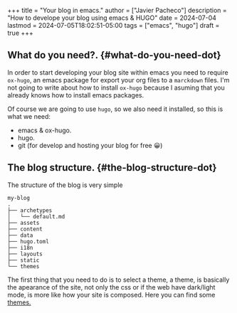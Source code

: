 +++
title = "Your blog in emacs."
author = ["Javier Pacheco"]
description = "How to develope your blog using emacs & HUGO"
date = 2024-07-04
lastmod = 2024-07-05T18:02:51-05:00
tags = ["emacs", "hugo"]
draft = true
+++

## What do you need?. {#what-do-you-need-dot}

In order to start developing your blog site within emacs you need to require `ox-hugo`, an emacs package for export your org files to a `marckdown` files. I'm not going to write about how to install `ox-hugo` because I asuming that you already knows how to install emacs packages.

Of course we are going to use `hugo`, so we also need it installed, so this is what we need:

-   emacs &amp; ox-hugo.
-   hugo.
-   git (for develop and hosting your blog for free 😀)


## The blog structure. {#the-blog-structure-dot}

The structure of the blog is very simple

```text
my-blog
.
├── archetypes
│   └── default.md
├── assets
├── content
├── data
├── hugo.toml
├── i18n
├── layouts
├── static
└── themes
```

The first thing that you need to do is to select a theme, a theme, is basically the apearance of the site, not only the css or if the web have dark/light mode, is more like how your site is composed. Here you can find some [themes.](https:themes.gohugo.io/)
